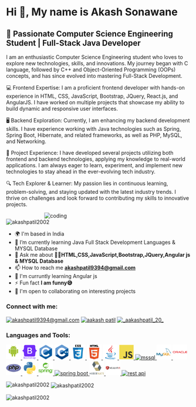 <h1>Hi 👋, My name is Akash Sonawane</h1>
<h2 align="">🚀 Passionate Computer Science Engineering Student | Full-Stack Java Developer</h2>

<p>I am an enthusiastic Computer Science Engineering student who loves to explore new technologies, skills, and innovations. My journey began with C language, followed by C++ and Object-Oriented Programming (OOPs) concepts, and has since evolved into mastering Full-Stack Development.

💻 Frontend Expertise: I am a proficient frontend developer with hands-on experience in HTML, CSS, JavaScript, Bootstrap, JQuery, React.js, and AngularJS. I have worked on multiple projects that showcase my ability to build dynamic and responsive user interfaces.

🖥️ Backend Exploration: Currently, I am enhancing my backend development skills. I have experience working with Java technologies such as Spring, Spring Boot, Hibernate, and related frameworks, as well as PHP, MySQL, and Networking.

📌 Project Experience: I have developed several projects utilizing both frontend and backend technologies, applying my knowledge to real-world applications. I am always eager to learn, experiment, and implement new technologies to stay ahead in the ever-evolving tech industry.

🔍 Tech Explorer & Learner: My passion lies in continuous learning, problem-solving, and staying updated with the latest industry trends. I thrive on challenges and look forward to contributing my skills to innovative projects.</p>
<img align="right" alt="coding" width="400" src="https://gifdb.com/images/high/animated-man-computer-coding-nae6mec378lsg1i3.gif">
<p align="left"> <img src="https://komarev.com/ghpvc/?username=akashpatil2002&label=Profile%20views&color=0e75b6&style=flat" alt="akashpatil2002" /> </p>

- 🌍 I'm based in India
- 🌱 I’m currently learning Java Full Stack Development Languages & MYSQL Database
- 💬 Ask me about **👨‍💻HTML,CSS,JavaScript,Bootstrap,JQuery,Angular js & MYSQL Database**
- 📫 How to reach me **akashpatil9394@gmail.com**
- 🚀 I'm curruntly learning Angular js
- ⚡ Fun fact **I am funny😅**
- 🤝 I'm open to collaborating on interesting projects

<h3 align="left">Connect with me:</h3>
<p align="left">
<a href="https://linkedin.com/in/akashpatil9394@gmail.com" target="blank"><img align="center" src="https://raw.githubusercontent.com/rahuldkjain/github-profile-readme-generator/master/src/images/icons/Social/linked-in-alt.svg" alt="akashpatil9394@gmail.com" height="30" width="40" /></a>
<a href="https://fb.com/aakash patil" target="blank"><img align="center" src="https://raw.githubusercontent.com/rahuldkjain/github-profile-readme-generator/master/src/images/icons/Social/facebook.svg" alt="aakash patil" height="30" width="40" /></a>
<a href="https://instagram.com/_aakashpatil_20_" target="blank"><img align="center" src="https://raw.githubusercontent.com/rahuldkjain/github-profile-readme-generator/master/src/images/icons/Social/instagram.svg" alt="_aakashpatil_20_" height="30" width="40" /></a>
</p>

<h3 align="left">Languages and Tools:</h3>
<p align="left"> 
  <a href="https://developer.android.com" target="_blank" rel="noreferrer"> 
    <img src="https://raw.githubusercontent.com/devicons/devicon/master/icons/android/android-original-wordmark.svg" alt="android" width="40" height="40"/> 
  </a> 
  <a href="https://getbootstrap.com" target="_blank" rel="noreferrer"> 
    <img src="https://raw.githubusercontent.com/devicons/devicon/master/icons/bootstrap/bootstrap-plain-wordmark.svg" alt="bootstrap" width="40" height="40"/> 
  </a> 
  <a href="https://www.cprogramming.com/" target="_blank" rel="noreferrer"> 
    <img src="https://raw.githubusercontent.com/devicons/devicon/master/icons/c/c-original.svg" alt="c" width="40" height="40"/> 
  </a> 
  <a href="https://www.w3schools.com/cpp/" target="_blank" rel="noreferrer"> 
    <img src="https://raw.githubusercontent.com/devicons/devicon/master/icons/cplusplus/cplusplus-original.svg" alt="cplusplus" width="40" height="40"/> 
  </a> 
  <a href="https://www.w3schools.com/css/" target="_blank" rel="noreferrer"> 
    <img src="https://raw.githubusercontent.com/devicons/devicon/master/icons/css3/css3-original-wordmark.svg" alt="css3" width="40" height="40"/> 
  </a> 
  <a href="https://www.w3.org/html/" target="_blank" rel="noreferrer"> 
    <img src="https://raw.githubusercontent.com/devicons/devicon/master/icons/html5/html5-original-wordmark.svg" alt="html5" width="40" height="40"/> 
  </a> 
  <a href="https://www.java.com" target="_blank" rel="noreferrer"> 
    <img src="https://raw.githubusercontent.com/devicons/devicon/master/icons/java/java-original.svg" alt="java" width="40" height="40"/> 
  </a> 
  <a href="https://developer.mozilla.org/en-US/docs/Web/JavaScript" target="_blank" rel="noreferrer"> 
    <img src="https://raw.githubusercontent.com/devicons/devicon/master/icons/javascript/javascript-original.svg" alt="javascript" width="40" height="40"/> 
  </a> 
  <a href="https://www.microsoft.com/en-us/sql-server" target="_blank" rel="noreferrer"> 
    <img src="https://www.svgrepo.com/show/303229/microsoft-sql-server-logo.svg" alt="mssql" width="40" height="40"/> 
  </a> 
  <a href="https://www.mysql.com/" target="_blank" rel="noreferrer"> 
    <img src="https://raw.githubusercontent.com/devicons/devicon/master/icons/mysql/mysql-original-wordmark.svg" alt="mysql" width="40" height="40"/> 
  </a> 
  <a href="https://www.oracle.com/" target="_blank" rel="noreferrer"> 
    <img src="https://raw.githubusercontent.com/devicons/devicon/master/icons/oracle/oracle-original.svg" alt="oracle" width="40" height="40"/> 
  </a> 
  <a href="https://www.php.net" target="_blank" rel="noreferrer"> 
    <img src="https://raw.githubusercontent.com/devicons/devicon/master/icons/php/php-original.svg" alt="php" width="40" height="40"/> 
  </a> 
  <a href="https://www.python.org" target="_blank" rel="noreferrer"> 
    <img src="https://raw.githubusercontent.com/devicons/devicon/master/icons/python/python-original.svg" alt="python" width="40" height="40"/> 
  </a> 
  <a href="https://spring.io/projects/spring-framework" target="_blank" rel="noreferrer"> 
    <img src="https://raw.githubusercontent.com/devicons/devicon/master/icons/spring/spring-original-wordmark.svg" alt="spring" width="40" height="40"/>
  </a>
  <a href="https://spring.io/projects/spring-boot" target="_blank" rel="noreferrer">
    <img src="https://raw.githubusercontent.com/devicons/devicon/master/icons/springboot/springboot-original-wordmark.svg" alt="spring boot" width="40" height="40"/>
  </a>
  <a href="https://hibernate.org" target="_blank" rel="noreferrer">
    <img src="https://raw.githubusercontent.com/devicons/devicon/master/icons/hibernate/hibernate-original-wordmark.svg" alt="hibernate" width="40" height="40"/>
  </a>
  <a href="https://angular.io" target="_blank" rel="noreferrer">
    <img src="https://raw.githubusercontent.com/devicons/devicon/master/icons/angularjs/angularjs-original-wordmark.svg" alt="angularjs" width="40" height="40"/>
  </a>
  <a href="https://www.restapitutorial.com/" target="_blank" rel="noreferrer">
    <img src="https://raw.githubusercontent.com/devicons/devicon/master/icons/rest/rest-original-wordmark.svg" alt="rest api" width="40" height="40"/>
  </a>
</p>


<p><img align="left" src="https://github-readme-stats.vercel.app/api/top-langs?username=akashpatil2002&show_icons=true&locale=en&layout=compact" alt="akashpatil2002" /></p>

<p>&nbsp;<img align="center" src="https://github-readme-stats.vercel.app/api?username=akashpatil2002&show_icons=true&locale=en" alt="akashpatil2002" /></p>

<p><img align="center" src="https://github-readme-streak-stats.herokuapp.com/?user=akashpatil2002&" alt="akashpatil2002" /></p>
